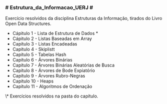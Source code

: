 <h3># Estrutura_da_Informacao_UERJ #</h3>
<p>
Exercício resolvidos da disciplina Estruturas da Informação, tirados do Livro Open Data Structures.
</p>
<ul>
  <li>Cápitulo 1 - Lista de Estrutura de Dados *</li>
  <li>Cápitulo 2 - Listas Baseadas em Array</li>
  <li>Capítulo 3 - Listas Encadeadas</li>
  <li>Capítulo 4 - Skiplistt</li>
  <li>Capítulo 5 - Tabelas Hash</li>
  <li>Capítulo 6 - Árvores Binárias</li>
  <li>Capítulo 7 - Árvores Binárias Aleatórias de Busca</li>
  <li>Capítulo 8 - Árvores de Bode Expiatório</li>
  <li>Capítulo 9 - Árvores Rubro-Negras</li>
  <li>Capítulo 10 - Heaps</li>
  <li>Capítulo 11 - Algoritmos de Ordenação</li>
</ul>
\* Exercícios resolvidos na pasta do capítulo.
